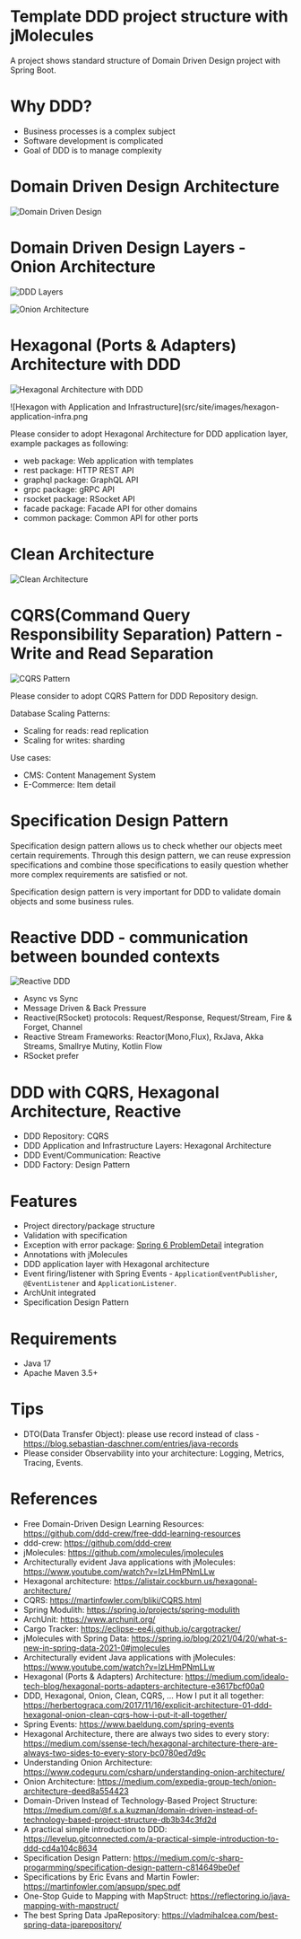 Template DDD project structure with jMolecules
==============================================

A project shows standard structure of Domain Driven Design project with Spring Boot.

# Why DDD?

* Business processes is a complex subject
* Software development is complicated
* Goal of DDD is to manage complexity

# Domain Driven Design Architecture

![Domain Driven Design](src/site/images/ddd-landscape.png)

# Domain Driven Design Layers - Onion Architecture

![DDD Layers](src/site/images/ddd-layers.png)

![Onion Architecture](src/site/images/onion-architecture.png)

# Hexagonal (Ports & Adapters) Architecture with DDD

![Hexagonal Architecture with DDD](src/site/images/hexagon-ddd.png)

![Hexagon with Application and Infrastructure](src/site/images/hexagon-application-infra.png

Please consider to adopt Hexagonal Architecture for DDD application layer, example packages as following:

* web package: Web application with templates
* rest package: HTTP REST API
* graphql package: GraphQL API
* grpc package: gRPC API
* rsocket package: RSocket API
* facade package: Facade API for other domains
* common package: Common API for other ports

# Clean Architecture

![Clean Architecture](src/site/images/clean-architecture.png)

# CQRS(Command Query Responsibility Separation) Pattern - Write and Read Separation

![CQRS Pattern](src/site/images/cqrs-pattern.png)

Please consider to adopt CQRS Pattern for DDD Repository design.

Database Scaling Patterns:

* Scaling for reads: read replication
* Scaling for writes: sharding

Use cases:

* CMS: Content Management System
* E-Commerce: Item detail

# Specification Design Pattern

Specification design pattern allows us to check whether our objects meet certain requirements.
Through this design pattern, we can reuse expression specifications and combine those specifications to easily question whether more complex requirements are satisfied or not.

Specification design pattern is very important for DDD to validate domain objects and some business rules.

# Reactive DDD - communication between bounded contexts

![Reactive DDD](src/site/images/reactive-ddd.png)

* Async vs Sync
* Message Driven & Back Pressure
* Reactive(RSocket) protocols: Request/Response, Request/Stream, Fire & Forget, Channel
* Reactive Stream Frameworks: Reactor(Mono,Flux), RxJava, Akka Streams, Smallrye Mutiny, Kotlin Flow
* RSocket prefer

# DDD with CQRS, Hexagonal Architecture, Reactive

* DDD Repository: CQRS
* DDD Application and Infrastructure Layers: Hexagonal Architecture
* DDD Event/Communication: Reactive
* DDD Factory: Design Pattern

# Features

* Project directory/package structure
* Validation with specification
* Exception with error package: [Spring 6 ProblemDetail](https://docs.spring.io/spring-framework/docs/current/javadoc-api/org/springframework/http/ProblemDetail.html) integration
* Annotations with jMolecules
* DDD application layer with Hexagonal architecture
* Event firing/listener with Spring Events - `ApplicationEventPublisher`, `@EventListener` and `ApplicationListener`.
* ArchUnit integrated
* Specification Design Pattern

# Requirements

* Java 17
* Apache Maven 3.5+

# Tips

* DTO(Data Transfer Object): please use record instead of class - https://blog.sebastian-daschner.com/entries/java-records
* Please consider Observability into your architecture: Logging, Metrics, Tracing, Events.

# References
          
* Free Domain-Driven Design Learning Resources: https://github.com/ddd-crew/free-ddd-learning-resources
* ddd-crew: https://github.com/ddd-crew
* jMolecules: https://github.com/xmolecules/jmolecules
* Architecturally evident Java applications with jMolecules: https://www.youtube.com/watch?v=IzLHmPNmLLw
* Hexagonal architecture: https://alistair.cockburn.us/hexagonal-architecture/
* CQRS: https://martinfowler.com/bliki/CQRS.html
* Spring Modulith: https://spring.io/projects/spring-modulith
* ArchUnit: https://www.archunit.org/
* Cargo Tracker: https://eclipse-ee4j.github.io/cargotracker/
* jMolecules with Spring Data: https://spring.io/blog/2021/04/20/what-s-new-in-spring-data-2021-0#jmolecules
* Architecturally evident Java applications with jMolecules: https://www.youtube.com/watch?v=IzLHmPNmLLw
* Hexagonal (Ports & Adapters) Architecture: https://medium.com/idealo-tech-blog/hexagonal-ports-adapters-architecture-e3617bcf00a0
* DDD, Hexagonal, Onion, Clean, CQRS, … How I put it all
  together: https://herbertograca.com/2017/11/16/explicit-architecture-01-ddd-hexagonal-onion-clean-cqrs-how-i-put-it-all-together/
* Spring Events: https://www.baeldung.com/spring-events
* Hexagonal Architecture, there are always two sides to every story: https://medium.com/ssense-tech/hexagonal-architecture-there-are-always-two-sides-to-every-story-bc0780ed7d9c
* Understanding Onion Architecture: https://www.codeguru.com/csharp/understanding-onion-architecture/
* Onion Architecture: https://medium.com/expedia-group-tech/onion-architecture-deed8a554423
* Domain-Driven Instead of Technology-Based Project Structure: https://medium.com/@f.s.a.kuzman/domain-driven-instead-of-technology-based-project-structure-db3b34c3fd2d
* A practical simple introduction to DDD: https://levelup.gitconnected.com/a-practical-simple-introduction-to-ddd-cd4a104c8634
* Specification Design Pattern: https://medium.com/c-sharp-progarmming/specification-design-pattern-c814649be0ef
* Specifications by Eric Evans and Martin Fowler: https://martinfowler.com/apsupp/spec.pdf
* One-Stop Guide to Mapping with MapStruct: https://reflectoring.io/java-mapping-with-mapstruct/
* The best Spring Data JpaRepository: https://vladmihalcea.com/best-spring-data-jparepository/

